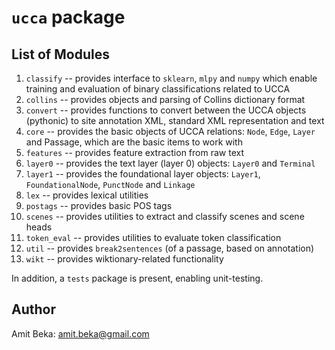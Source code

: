 `ucca` package
====================

List of Modules
---------------
1. `classify` -- provides interface to `sklearn`, `mlpy` and `numpy` which
enable training and evaluation of binary classifications related to UCCA
2. `collins` -- provides objects and parsing of Collins dictionary format
3. `convert` -- provides functions to convert between the UCCA objects (pythonic)
to site annotation XML, standard XML representation and text
4. `core` -- provides the basic objects of UCCA relations: `Node`, `Edge`, `Layer`
and Passage, which are the basic items to work with
5. `features` -- provides feature extraction from raw text
6. `layer0` -- provides the text layer (layer 0) objects: `Layer0` and `Terminal`
7. `layer1` -- provides the foundational layer objects: `Layer1`, `FoundationalNode`,
`PunctNode` and `Linkage`
8. `lex` -- provides lexical utilities
9. `postags` -- provides basic POS tags
10. `scenes` -- provides utilities to extract and classify scenes and scene heads
11. `token_eval` -- provides utilities to evaluate token classification
12. `util` -- provides `break2sentences` (of a passage, based on annotation)
13. `wikt` -- provides wiktionary-related functionality

In addition, a `tests` package is present, enabling unit-testing.

Author
------
Amit Beka: amit.beka@gmail.com